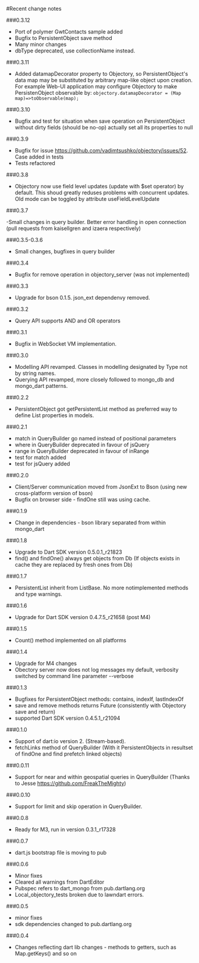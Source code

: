 #Recent change notes

###0.3.12

- Port of polymer GwtContacts sample added 
- Bugfix to PersistentObject save method
- Many minor changes
- dbType deprecated, use collectionName instead.

###0.3.11

- Added datamapDecorator property to Objectory, so PersistentObject's data map may be substituted by arbitrary
map-like object upon creation. For example Web-UI application may configure Objectory to make PersistenObject observable by:
`objectory.datamapDecorator = (Map map)=>toObservable(map);` 

###0.3.10

- Bugfix and test for situation when save operation on PersistentObject without dirty fields (should be no-op)
actually set all its properties to null

###0.3.9

- Bugfix for issue https://github.com/vadimtsushko/objectory/issues/52. Case added in tests
- Tests refactored

###0.3.8

- Objectory now use field level updates (update with $set operator) by default. This shoud greatly reduses problems 
with concurrent updates. Old mode can be toggled by attribute useFieldLevelUpdate

###0.3.7

-Small changes in query builder. Better error handling in open connection 
(pull requests from kaisellgren and izaera respectively) 

###0.3.5-0.3.6

- Small changes, bugfixes in query builder


###0.3.4

- Bugfix for remove operation in objectory_server (was not implemented)

###0.3.3

- Upgrade for bson 0.1.5. json_ext dependenvy removed.


###0.3.2

- Query API supports AND and OR operators


###0.3.1

- Bugfix in WebSocket VM implementation.

###0.3.0

- Modelling API revamped. Classes in modelling designated by Type not by string names.
- Querying API revamped, more closely followed to mongo_db and mongo_dart patterns.

###0.2.2

- PersistentObject got getPersistentList method as preferred way to define List properties in models.  

###0.2.1

- match in QueryBuilder go named instead of positional parameters 
- where in QueryBuilder deprecated in favour of jsQuery
- range in QueryBuilder deprecated in favour of inRange
- test for match added
- test for jsQuery added

###0.2.0

- Client/Server communication moved from JsonExt to Bson (using new cross-platform version of bson)
- Bugfix on browser side - findOne still was using cache.

###0.1.9

- Change in dependencies - bson library separated from within mongo_dart 

###0.1.8

- Upgrade to Dart SDK version 0.5.0.1_r21823
- find() and findOne() always get objects from Db (If objects exists in cache they are replaced by fresh ones from Db) 

###0.1.7

- PersistentList inherit from ListBase. No more notimplemented methods and type warnings. 

###0.1.6

- Upgrade for Dart SDK version 0.4.7.5_r21658 (post M4)

###0.1.5

- Count() method implemented on all platforms

###0.1.4

- Upgrade for M4 changes
- Obectory server now does not log messages my default, verbosity switched by command line parameter --verbose

###0.1.3

- Bugfixes for PersistentObject methods: contains, indexIf, lastIndexOf
- save and remove methods returns Future (consistently with Objectory save and return)
- supported Dart SDK version 0.4.5.1_r21094

###0.1.0

- Support of dart:io version 2. (Stream-based).
- fetchLinks method of QueryBuilder (With it PersistentObjects in resultset of findOne and find prefetch linked objects)

###0.0.11

- Support for near and within geospatial queries in QueryBuilder (Thanks to Jesse https://github.com/FreakTheMighty)

###0.0.10

- Support for limit and skip operation in QueryBuilder.

###0.0.8

- Ready for M3, run in version 0.3.1_r17328

###0.0.7

- dart.js bootstrap file is moving to pub

###0.0.6

- Minor fixes
- Cleared all warnings from DartEditor
- Pubspec refers to dart_mongo from pub.dartlang.org
- Local_objectory_tests broken due to lawndart errors.

###0.0.5

- minor fixes
- sdk dependencies changed to pub.dartlang.org

###0.0.4

- Changes reflecting dart lib changes - methods to getters, such as Map.getKeys() and so on
